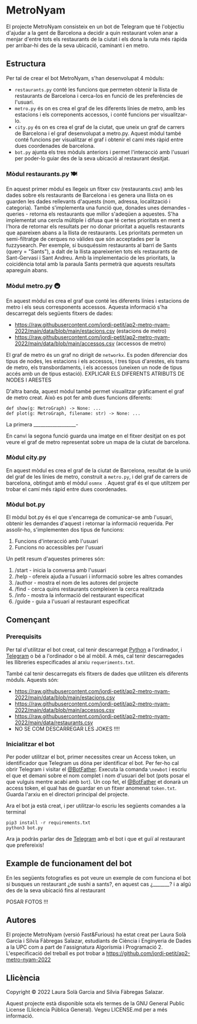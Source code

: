# MetroNyam
El projecte MetroNyam consisteix en un bot de Telegram que té l'objectiu d'ajudar a la gent de Barcelona a decidir a quin restaurant volen anar a menjar d'entre tots els restaurants de la ciutat i els dona la ruta més ràpida per arribar-hi des de la seva ubicació, caminant i en metro. 

## Estructura
Per tal de crear el bot MetroNyam, s'han desenvolupat 4 mòduls:
- `restaurants.py` conté les funcions que permeten obtenir la llista de restaurants de Barcelona i cerca-los en funció de les preferències de l'usuari.
- `metro.py` és on es crea el graf de les diferents línies de metro, amb les estacions i els correponents accessos, i conté funcions per visualitzar-lo.
- `city.py` és on es crea el graf de la ciutat, que uneix un graf de carrers de Barcelona i el graf desenvolupat a metro.py. Aquest mòdul també conté funcions per visualitzar el graf i obtenir el camí més ràpid entre dues coordenades de barcelona.
- `bot.py` ajunta els tres mòduls anteriors i permet l'interacció amb l'usuari per poder-lo guiar des de la seva ubicació al restaurant desitjat.

### Mòdul restaurants.py 🍽️
En aquest primer mòdul es llegeix un fitxer csv (restaurants.csv) amb les dades sobre els restaurants de Barcelona i es genera una llista on es guarden les dades rellevants d'aquests (nom, adressa, localització i categoria). També s'implementa una funció que, donades unes demandes - queries - retorna els restaurants que millor s'adeqüen a aquestes. S'ha implementat una cercla múltiple i difusa que té certes prioritats en ment a l'hora de retornar els resultats per no donar prioritat a aquells restaurants que apareixen abans a la llista de restaurants. Les prioritats permeten un semi-filtratge de cerques  no vàlides que són acceptades per la fuzzysearch. Per exemple, si busquéssim restaurants al barri de Sants (query = "Sants"), a dalt de la llista apareixerien tots els restaurants de Sant-Gervasi i Sant Andreu. Amb la implementacio de les prioritats, la coicidència total amb la paraula Sants permetrà que aquests resultats apareguin abans.

### Mòdul metro.py 🚇
En aquest mòdul es crea el graf que conté les diferents línies i estacions de metro i els seus corresponents accessos. Aquesta informació s'ha descarregat dels següents fitxers de dades:
- https://raw.githubusercontent.com/jordi-petit/ap2-metro-nyam-2022/main/data/blob/main/estacions.csv (estacions de metro)
- https://raw.githubusercontent.com/jordi-petit/ap2-metro-nyam-2022/main/data/blob/main/accessos.csv (accessos de metro)

El graf de metro és un graf no dirigit de `networkx`. Es poden diferenciar dos tipus de nodes, les estacions i els accessos, i tres tipus d'arestes, els trams de metro, els transbordaments, i els accessos (uneixen un node de tipus accés amb un de tipus estació). EXPLICAR ELS DIFERENTS ATRIBUTS DE NODES I ARESTES

D'altra banda, aquest mòdul també permet visualitzar gràficament el graf de metro creat. Això es pot fer amb dues funcions diferents:
```python3
def show(g: MetroGraph) -> None: ...
def plot(g: MetroGraph, filename: str) -> None: ...
```
La primera __________________-

En canvi la segona funció guarda una imatge en el fitxer desitjat on es pot veure el graf de metro representat sobre un mapa de la ciutat de barcelona.

### Mòdul city.py
En aquest mòdul es crea el graf de la ciutat de Barcelona, resultat de la unió del graf de les línies de metro, construit a `metro.py`, i del graf de carrers de barcelona, obtingut amb el mòdul `osmnx `. Aquest graf és el que utiltzem per trobar el camí més ràpid entre dues coordenades. 

### Mòdul bot.py
El mòdul bot.py és el que s'encarrega de comunicar-se amb l'usuari, obtenir les demandes d'aquest i retornar la informació requerida. Per assolir-ho, s'implementen dos tipus de funcions: 
1. Funcions d'interacció amb l'usuari
2. Funcions no accessibles per l'usuari

Un petit resum d'aquestes primeres són: 
1. /start - inicia la conversa amb l'usuari
2. /help - ofereix ajuda a l'usuari i informació sobre les altres comandes
3. /author - mostra el nom de les autores del projecte
4. /find - cerca quins restaurants compleixen la cerca realitzada
5. /info - mostra la informació del restaurant especificat
6. /guide - guia a l'usuari al restaurant especificat

## Començant

### Prerequisits
Per tal d'utilitzar el bot creat, cal tenir descarregat [Python](https://www.python.org/) a l'ordinador, i [Telegram](https://telegram.org/) o bé a l'ordinador o bé al mòbil. A més, cal tenir descarregades les llibreries especificades al arxiu `requeriments.txt`.

També cal tenir descarregats els fitxers de dades que utilitzen els diferents mòduls. Aquests són:
- https://raw.githubusercontent.com/jordi-petit/ap2-metro-nyam-2022/main/data/blob/main/estacions.csv
- https://raw.githubusercontent.com/jordi-petit/ap2-metro-nyam-2022/main/data/blob/main/accessos.csv
- https://raw.githubusercontent.com/jordi-petit/ap2-metro-nyam-2022/main/data/restaurants.csv
- NO SE COM DESCARREGAR LES JOKES !!!!



### Inicialitzar el bot
Per poder utilitzar el bot, primer necessites crear un Access token, un identificador que Telegram us dóna per identificar el bot. Per fer-ho cal obrir Telegram i visitar el [@BotFather](https://telegram.me/botfather). Executa la comanda `\newbot` i escriu el que et demani sobre el nom complet i nom d'usuari del bot (pots posar el que vulguis mentre acabi amb `bot`). Un cop fet, el [@BotFather](https://telegram.me/botfather) et donarà un access token, el qual has de guardar en un fitxer anomenat `token.txt`. Guarda l'arxiu en el directori principal del projecte. 

Ara el bot ja està creat, i per utilitzar-lo escriu les següents comandes a la terminal
``` 
pip3 install -r requirements.txt 
python3 bot.py 
```
Ara ja podràs parlar des de [Telegram](https://telegram.org/) amb el bot i que et guiï al restaurant que prefereixis!


## Example de funcionament del bot

En les següents fotografies es pot veure un exemple de com funciona el bot si busques un restaurant ¿de sushi a sants?, en aquest cas ¿_______? i a algú des de la seva ubicació fins al restaurant

POSAR FOTOS !!!


## Autores
El projecte MetroNyam (versió Fast&Furious) ha estat creat per Laura Solà Garcia i Sílvia Fàbregas Salazar, estudiants de Ciència i Enginyeria de Dades a la UPC com a part de l'assignatura Algorísmia i Programació 2. L'especificació del treball es pot trobar a https://github.com/jordi-petit/ap2-metro-nyam-2022

## Llicència
Copyright © 2022 Laura Solà Garcia and Sílvia Fàbregas Salazar.

Aquest projecte està disponible sota els termes de la GNU General Public License (Llicència Pública General). Vegeu LICENSE.md per a més informació.
